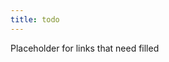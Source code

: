 ```yaml
---
title: todo
---
```


Placeholder for links that need filled

<!-- 
backup idea queue
- Contrast clojure.spec DbC with FsSpec and type-driven approach
- FsCheck saga
  - sneaky constructor problems in F# (initialization <> construction & front bit is initialization if you have default constructor)
  - better understanding delegates (target issue) 
- Pact https://pact.io/
-->
